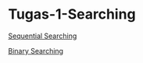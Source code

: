 # Tugas-1-Searching
<a href="Sequential Searching.c"> Sequential Searching </a>


<a href="Binary Searching.c"> Binary Searching </a>
